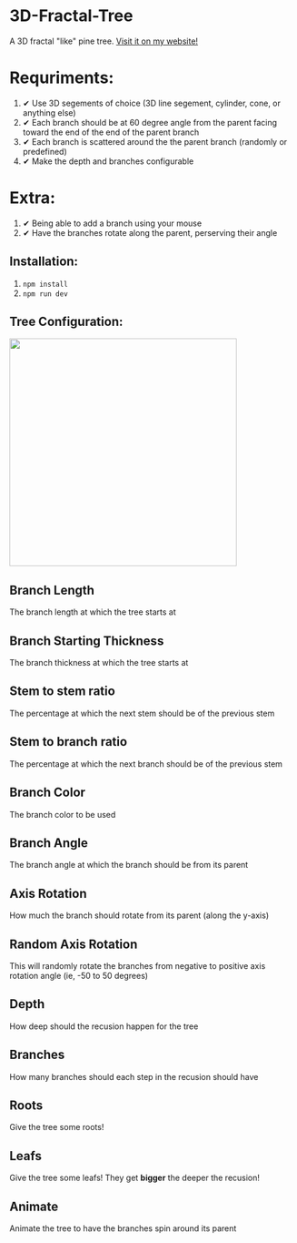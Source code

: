 # 3D-Fractal-Tree

A 3D fractal "like" pine tree. [Visit it on my website!](http://mark.aronin.ca/fractal_tree/)

# Requriments: 

1. ✔ Use 3D segements of choice (3D line segement, cylinder, cone, or anything else)
2. ✔ Each branch should be at 60 degree angle from the parent facing toward the end of the end of the parent branch
3. ✔ Each branch is scattered around the the parent branch (randomly or predefined)
4. ✔ Make the depth and branches configurable
   
   
# Extra:
1. ✔ Being able to add a branch using your mouse
2. ✔ Have the branches rotate along the parent, perserving their angle

## Installation:

1. `npm install`
2. `npm run dev`


## Tree Configuration:
<img src="https://user-images.githubusercontent.com/1514285/132145974-cbea6a71-847c-43a5-84c2-0faa8e1f0c75.png" width="400">


## Branch Length
The branch length at which the tree starts at

## Branch Starting Thickness
The branch thickness at which the tree starts at

## Stem to stem ratio
The percentage at which the next stem should be of the previous stem

## Stem to branch ratio
The percentage at which the next branch should be of the previous stem

## Branch Color
The branch color to be used

## Branch Angle
The branch angle at which the branch should be from its parent

## Axis Rotation
How much the branch should rotate from its parent (along the y-axis)

## Random Axis Rotation
This will randomly rotate the branches from negative to positive axis rotation angle (ie, -50 to 50 degrees)

## Depth
How deep should the recusion happen for the tree

## Branches
How many branches should each step in the recusion should have

## Roots
Give the tree some roots!

## Leafs
Give the tree some leafs! They get **bigger** the deeper the recusion!

## Animate
Animate the tree to have the branches spin around its parent

